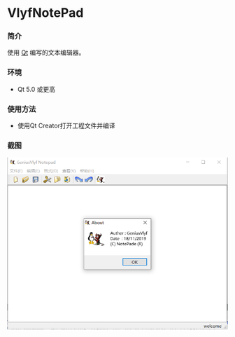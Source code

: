 # VlyfNotePad

### 简介

使用 [Qt](https://www.qt.io/) 编写的文本编辑器。


### 环境

* Qt 5.0 或更高

### 使用方法

* 使用Qt Creator打开工程文件并编译


### 截图

![picture](picture.PNG)